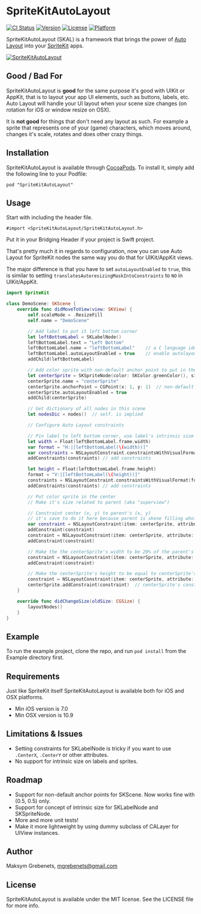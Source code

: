# SpriteKitAutoLayout

[![CI Status](http://img.shields.io/travis/mgrebenets/SpriteKitAutoLayout.svg?style=flat)](https://travis-ci.org/mgrebenets/SpriteKitAutoLayout)
[![Version](https://img.shields.io/cocoapods/v/SpriteKitAutoLayout.svg?style=flat)](http://cocoadocs.org/docsets/SpriteKitAutoLayout)
[![License](https://img.shields.io/cocoapods/l/SpriteKitAutoLayout.svg?style=flat)](http://cocoadocs.org/docsets/SpriteKitAutoLayout)
[![Platform](https://img.shields.io/cocoapods/p/SpriteKitAutoLayout.svg?style=flat)](http://cocoadocs.org/docsets/SpriteKitAutoLayout)

SpriteKitAutoLayout (SKAL) is a framework that brings the power of [Auto Layout](https://developer.apple.com/library/ios/documentation/UserExperience/Conceptual/AutolayoutPG/Introduction/Introduction.html) into your [SpriteKit](https://developer.apple.com/library/ios/documentation/GraphicsAnimation/Conceptual/SpriteKit_PG/Introduction/Introduction.html) apps.

[![SpriteKitAutoLayout](http://img.youtube.com/vi/5BaXF5eCJp4/0.jpg)](http://www.youtube.com/watch?v=5BaXF5eCJp4)

## Good / Bad For
SpriteKitAutoLayout is **good** for the same purpose it's good with UIKit or AppKit, that is to layout your app UI elements, such as buttons, labels, etc. Auto Layout will handle your UI layout when your scene size changes (on rotation for iOS or window resize on OSX).

It is **not good** for things that don't need any layout as such. For example a sprite that represents one of your (game) characters, which moves around, changes it's scale, rotates and does other crazy things.

## Installation

SpriteKitAutoLayout is available through [CocoaPods](http://cocoapods.org). To install
it, simply add the following line to your Podfile:

    pod "SpriteKitAutoLayout"

## Usage

Start with including the header file.

    #import <SpriteKitAutoLayout/SpriteKitAutoLayout.h>

Put it in your Bridging Header if your project is Swift project.

That's pretty much it in regards to configuration, now you can use Auto Layout for SpriteKit nodes the same way you do that for UIKit/AppKit views.

The major difference is that you have to set `autoLayoutEnabled` to `true`, this is similar to setting `translatesAutoresizingMaskIntoConstraints` to `NO` in UIKit/AppKit.

```swift
import SpriteKit

class DemoScene: SKScene {
    override func didMoveToView(view: SKView) {
        self.scaleMode = .ResizeFill
        self.name = "DemoScene"

        // Add label to put it left bottom corner
        let leftBottomLabel = SKLabelNode()
        leftBottomLabel.text = "Left Bottom"
        leftBottomLabel.name = "leftBottomLabel"    // a C language identifier
        leftBottomLabel.autoLayoutEnabled = true    // enable autolayout for this node
        addChild(leftBottomLabel)

        // Add color sprite with non-default anchor point to put in the center
        let centerSprite = SKSpriteNode(color: SKColor.greenColor(), size: CGSizeZero)
        centerSprite.name = "centerSprite"
        centerSprite.anchorPoint = CGPoint(x: 1, y: 1)  // non-default anchor point
        centerSprite.autoLayoutEnabled = true
        addChild(centerSprite)

        // Get dictionary of all nodes in this scene
        let nodesDic = nodes()  // self. is implied

        // Configure Auto Layout constraints

        // Pin label to left bottom corner, use label's intrinsic size
        let width = Float(leftBottomLabel.frame.width)
        var format = "H:|[leftBottomLabel(\(width))]"
        var constraints = NSLayoutConstraint.constraintsWithVisualFormat(format, options: .DirectionLeadingToTrailing, metrics: nil, views: nodesDic)
        addConstraints(constraints) // add constraints

        let height = Float(leftBottomLabel.frame.height)
        format = "V:|[leftBottomLabel(\(height))]"
        constraints = NSLayoutConstraint.constraintsWithVisualFormat(format, options: .DirectionLeadingToTrailing, metrics: nil, views: nodesDic)
        addConstraints(constraints) // add constraints

        // Put color sprite in the center
        // Make it's size related to parent (aka "superview")

        // Constraint center (x, y) to parent's (x, y)
        // it's save to do it here because parent is skene filling whole SKView
        var constraint = NSLayoutConstraint(item: centerSprite, attribute: .CenterX, relatedBy: .Equal, toItem: self, attribute: .CenterX, multiplier: 1, constant: 0)
        addConstraint(constraint)
        constraint = NSLayoutConstraint(item: centerSprite, attribute: .CenterY, relatedBy: .Equal, toItem: self, attribute: .CenterY, multiplier: 1, constant: 0)
        addConstraint(constraint)

        // Make the the centerSprite's width to be 20% of the parent's width
        constraint = NSLayoutConstraint(item: centerSprite, attribute: .Width, relatedBy: .Equal, toItem: self, attribute: .Width, multiplier: 0.2, constant: 0)
        addConstraint(constraint)

        // Make the centerSprite's height to be equal to centerSprite's width
        constraint = NSLayoutConstraint(item: centerSprite, attribute: .Height, relatedBy: .Equal, toItem: centerSprite, attribute: .Height, multiplier: 1, constant: 0)
        centerSprite.addConstraint(constraint)  // centerSprite's constraint on itself
    }

    override func didChangeSize(oldSize: CGSize) {
        layoutNodes()
    }
}
```

## Example

To run the example project, clone the repo, and run `pod install` from the Example directory first.

## Requirements

Just like SpriteKit itself SpriteKitAutoLayout is available both for iOS and OSX platforms.

- Min iOS version is 7.0
- Min OSX version is 10.9

## Limitations & Issues

- Setting constraints for SKLabelNode is tricky if you want to use `.CenterX`, `.CenterY` or other attributes.
- No support for intrinsic size on labels and sprites.

## Roadmap

- Support for non-default anchor points for SKScene. Now works fine with (0.5, 0.5) only.
- Support for concept of intrinsic size for SKLabelNode and SKSpriteNode.
- More and more unit tests!
- Make it more lightweight by using dummy subclass of CALayer for UIView instances.

## Author

Maksym Grebenets, mgrebenets@gmail.com

## License

SpriteKitAutoLayout is available under the MIT license. See the LICENSE file for more info.

